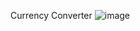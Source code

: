 Currency Converter
![image](https://github.com/oleeey/currency-converter/assets/117094162/eaa6d929-5c25-44d7-bcbd-975bcb49771c)
